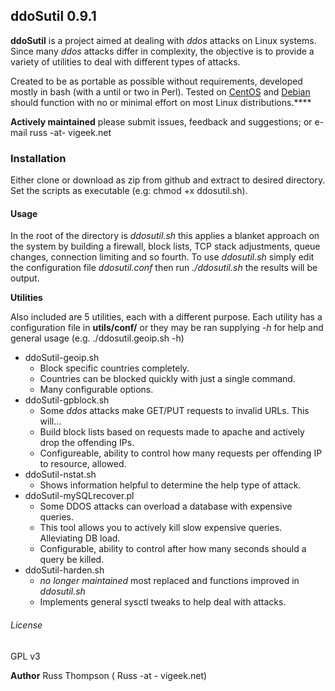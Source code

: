 ## ddoSutil 0.9.1

**ddoSutil** is a project aimed at dealing with *ddos* attacks on Linux systems.  Since many *ddos* attacks differ in complexity, the objective is to provide a variety of utilities to deal with different types of attacks.

Created to be as portable as possible without requirements, developed mostly in bash (with a until or two in Perl).  Tested on [CentOS](http://centos.org) and [Debian](http://debian.org) should function with no or minimal effort on most Linux distributions.****

**Actively maintained** please submit issues, feedback and suggestions; or e-mail russ -at- vigeek.net

### Installation

Either clone or download as zip from github and extract to desired directory.  Set the scripts as executable (e.g:  chmod +x ddosutil.sh).

#### Usage

In the root of the directory is *ddosutil.sh* this applies a blanket approach on the system by building a firewall, block lists, TCP stack adjustments, queue changes, connection limiting and so fourth.  To use *ddosutil.sh* simply edit the configuration file *ddosutil.conf* then run *./ddosutil.sh* the results will be output.

**Utilities**

Also included are 5 utilities, each with a different purpose.  Each utility has a configuration file in **utils/conf/** or they may be ran supplying *-h* for help and general usage (e.g. ./ddosutil.geoip.sh -h)


* ddoSutil-geoip.sh
	* 	Block specific countries completely.
	* 	Countries can be blocked quickly with just a single command.
	*   Many configurable options.
* ddoSutil-gpblock.sh
	* Some *ddos* attacks make GET/PUT requests to invalid URLs.  This will…
	* Build block lists based on requests made to apache and actively drop the offending IPs.
	* Configureable, ability to control how many requests per offending IP to resource, allowed.
* ddoSutil-nstat.sh
	* 	Shows information helpful to determine the help type of attack.
* ddoSutil-mySQLrecover.pl
	* Some DDOS attacks can overload a database with expensive queries.
	* This tool allows you to actively kill slow expensive queries.  Alleviating DB load.
	* Configurable, ability to control after how many seconds should a query be killed.
* ddoSutil-harden.sh
	* *no longer maintained* most replaced and functions improved in *ddosutil.sh*
	* Implements general sysctl tweaks to help deal with attacks.
	

###### License

GPL v3

**Author** Russ Thompson ( Russ -at - vigeek.net)